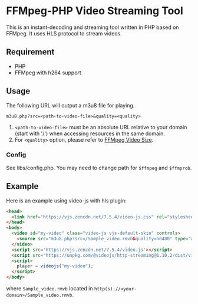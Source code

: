 # FFMpeg-PHP Video Streaming Tool

This is an instant-decoding and streaming tool written in PHP based on FFMpeg. It uses HLS protocol to stream videos.

## Requirement

- PHP
- FFMpeg with h264 support

## Usage

The following URL will output a m3u8 file for playing.

    m3u8.php?src=<path-to-video-file>&quality=<quality>

1. `<path-to-video-file>` must be an absolute URL relative to your domain (start with '/') when accessing resources in the same domain.
2. For `<quality>` option, please refer to [FFMpeg Video Size](https://ffmpeg.org/ffmpeg-all.html#Video-size).

### Config

See libs/config.php. You may need to change path for `$ffmpeg` and `$ffmprob`.

## Example

Here is an example using video-js with hls plugin:

```html
<head>
  <link href="https://vjs.zencdn.net/7.5.4/video-js.css" rel="stylesheet">
</head>
<body>
  <video id="my-video" class="video-js vjs-default-skin" controls>
    <source src="m3u8.php?src=/Sample_video.rmvb&quality=hd480" type="application/x-mpegURL">
  </video>
  <script src='https://vjs.zencdn.net/7.5.4/video.js'></script>
  <script src="https://unpkg.com/@videojs/http-streaming@1.10.2/dist/videojs-http-streaming.min.js"></script>
  <script>
    player = videojs("my-video");
  </script>
</body>
```

where `Sample_video.rmvb` located in `http(s)://<your-domain>/Sample_video.rmvb`.
